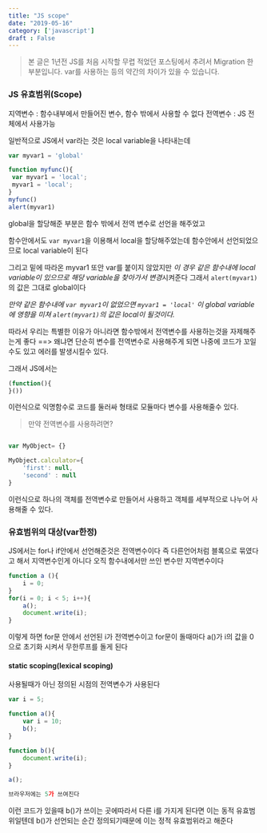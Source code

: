 ```yaml
---
title: "JS scope"
date: "2019-05-16"
category: ['javascript']
draft : False
---
```


> 본 글은 1년전 JS를 처음 시작할 무렵 적었던 포스팅에서 추려서 Migration 한 부분입니다.
> var를 사용하는 등의 약간의 차이가 있을 수 있습니다.

### JS 유효범위(Scope)

지역변수 :  함수내부에서 만들어진 변수, 함수 밖에서 사용할 수 없다
전역변수 :  JS 전체에서 사용가능

일반적으로 JS에서 var라는 것은 local variable을 나타내는데

```javascript
var myvar1 = 'global'

function myfunc(){
 var myvar1 = 'local';
 myvar1 = 'local';
}
myfunc()
alert(myvar1)
```

global을 할당해준 부분은 함수 밖에서 전역 변수로 선언을 해주었고

함수안에서도 `var myvar1`을 이용해서 local을 할당해주었는데
함수안에서 선언되었으므로 local variable이 된다

그리고 밑에 따라온 myvar1 또안 var를 붙이지 않았지만
*이 경우 같은 함수내에 local variable이 있으므로 해당 variable을 찾아가서 변경*시켜준다
그래서 `alert(myvar1)`의 값은 그대로 global이다

*만약 같은 함수내에 `var myvar1`이 없었으면   `myvar1 = 'local'` 이 global variable에 영향을 미쳐 `alert(myvar1)`의 값은 local이 될것이다.*


따라서 우리는 특별한 이유가 아니라면 함수밖에서 전역변수를 사용하는것을 자제해주는게 좋다
==> 왜냐면 단순히 변수를 전역변수로 사용해주게 되면 나중에 코드가 꼬일 수도 있고 에러를 발생시킬수 있다.


그래서 JS에서는

```javascript
(function(){
}())
```

이런식으로 익명함수로 코드를 둘러싸 형태로 모듈마다 변수를 사용해줄수 있다.



> 만약 전역변수를 사용하려면?


```javascript

var MyObject= {}

MyObject.calculator={
    'first': null,
    'second' : null
}

```
이런식으로 하나의 객체를 전역변수로 만들어서 사용하고 객체를 세부적으로 나누어 사용해줄 수 있다.


### 유효범위의 대상(var한정)

JS에서는 for나 if안에서 선언해준것은 전역변수이다
즉 다른언어처럼 블록으로 묶였다고 해서 지역변수인게 아니다
오직 함수내에서만 쓰인 변수만 지역변수이다

```javascript
function a (){
    i = 0;
}
for(i = 0; i < 5; i++){
    a();
    document.write(i);
}
```

이렇게 하면 for문 안에서 선언된 i가 전역변수이고 for문이 돌때마다 a()가
i의 값을 0으로 초기화 시켜서 무한루프를 돌게 된다


#### static scoping(lexical scoping)
사용될때가 아닌 정의된 시점의 전역변수가 사용된다

```javascript
var i = 5;

function a(){
    var i = 10;
    b();
}

function b(){
    document.write(i);
}

a();

브라우저에는 5가 쓰여진다
```

이런 코드가 있을때 b()가 쓰이는 곳에따라서 다른 i를 가지게 된다면 이는 동적 유효범위일텐데
b()가 선언되는 순간 정의되기때문에 이는 정적 유효범위라고 해준다
